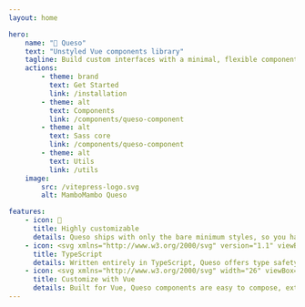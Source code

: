 ```yaml
---
layout: home

hero:
    name: "🧀 Queso"
    text: "Unstyled Vue components library"
    tagline: Build custom interfaces with a minimal, flexible component library for Vue.js
    actions:
        - theme: brand
          text: Get Started
          link: /installation
        - theme: alt
          text: Components
          link: /components/queso-component
        - theme: alt
          text: Sass core
          link: /components/queso-component
        - theme: alt
          text: Utils
          link: /utils
    image:
        src: /vitepress-logo.svg
        alt: MamboMambo Queso

features:
    - icon: 🎨
      title: Highly customizable
      details: Queso ships with only the bare minimum styles, so you have total freedom to design, theme, and integrate components into any design system or brand.
    - icon: <svg xmlns="http://www.w3.org/2000/svg" version="1.1" viewBox="0 0 754 754"><rect x="165.5" y="165.5" width="423" height="423" rx="50" ry="50" fill="#3178c6"/><path d="M427.3,502.1v41.4c6.7,3.4,14.7,6,23.9,7.8,9.2,1.7,18.9,2.6,29,2.6s19.3-.9,28.3-2.8c8.9-1.9,16.7-5,23.5-9.4,6.7-4.4,12-10,16-17.1,3.9-7,5.9-15.7,5.9-26s-1.1-14.1-3.4-19.7-5.5-10.7-9.7-15.1c-4.2-4.4-9.3-8.3-15.2-11.8-5.9-3.5-12.6-6.8-20-9.9-5.4-2.2-10.3-4.4-14.6-6.5-4.3-2.1-8-4.3-11-6.5-3-2.2-5.3-4.5-7-7-1.6-2.5-2.5-5.2-2.5-8.3s.7-5.4,2.2-7.7,3.5-4.2,6.2-5.9c2.7-1.6,5.9-2.9,9.8-3.8,3.9-.9,8.2-1.4,12.9-1.4s7.1.3,10.9.8c3.8.5,7.7,1.3,11.6,2.4,3.9,1.1,7.6,2.4,11.3,4.1,3.7,1.6,7,3.5,10.1,5.7v-38.6c-6.3-2.4-13.2-4.2-20.6-5.4s-16-1.7-25.7-1.7-19.1,1.1-27.9,3.2-16.5,5.4-23.2,9.9c-6.7,4.5-12,10.2-15.8,17.1-3.9,6.9-5.8,15.2-5.8,24.9s3.6,22.8,10.7,31.5c7.1,8.7,17.9,16.1,32.4,22.1,5.7,2.3,11,4.6,15.9,6.8s9.2,4.6,12.7,7c3.6,2.4,6.4,5,8.5,7.9,2.1,2.8,3.1,6.1,3.1,9.7s-.6,5.1-1.9,7.4-3.3,4.3-5.9,5.9-5.9,3-9.8,3.9c-3.9.9-8.5,1.4-13.8,1.4-9,0-17.8-1.6-26.6-4.7-8.8-3.1-16.9-7.9-24.4-14.2h0ZM357.8,400.2h53.1v-33.9h-147.9v33.9h52.8v151.1h42v-151.1Z" fill="#fff" fill-rule="evenodd"/></svg>
      title: TypeScript
      details: Written entirely in TypeScript, Queso offers type safety, smart autocompletion, and a reliable developer experience for any Vue project.
    - icon: <svg xmlns="http://www.w3.org/2000/svg" width="26" viewBox="0 0 256 220.8"><path fill="#41B883" d="M204.8 0H256L128 220.8 0 0h97.92L128 51.2 157.44 0h47.36Z"/><path fill="#41B883" d="m0 0 128 220.8L256 0h-51.2L128 132.48 50.56 0H0Z"/><path fill="#35495E" d="M50.56 0 128 133.12 204.8 0h-47.36L128 51.2 97.92 0H50.56Z"/></svg>
      title: Customize with Vue
      details: Built for Vue, Queso components are easy to compose, extend, and integrate—leveraging Vue’s reactivity and slot system for dynamic, interactive UIs.
---
```

